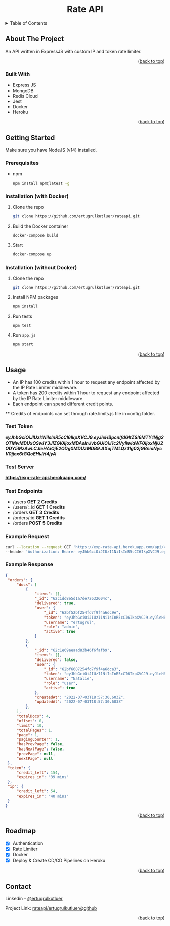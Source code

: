 <div id="top"></div>

<br />


<div align="center">


<h1 align="center">Rate API</h1>

</div>



<!-- TABLE OF CONTENTS -->
<details>
  <summary>Table of Contents</summary>
  <ol>
    <li>
      <a href="#about-the-project">About The Project</a>
      <ul>
        <li><a href="#built-with">Built With</a></li>
      </ul>
    </li>
    <li>
      <a href="#getting-started">Getting Started</a>
      <ul>
        <li><a href="#prerequisites">Prerequisites</a></li>
        <li><a href="#installation-with-docker">Installation with Docker</a></li>
        <li><a href="#installation-without-docker">Installation without Docker</a></li>
      </ul>
    </li>
    <li><a href="#usage">Usage</a></li>
    <li><a href="#roadmap">Roadmap</a></li>
    <li><a href="#contact">Contact</a></li>
  </ol>
</details>



<!-- ABOUT THE PROJECT -->
## About The Project

An API written in ExpressJS with custom IP and token rate limiter.

<p align="right">(<a href="#top">back to top</a>)</p>



### Built With

* Express JS
* MongoDB
* Redis Cloud
* Jest
* Docker
* Heroku

<p align="right">(<a href="#top">back to top</a>)</p>



<!-- GETTING STARTED -->
## Getting Started

Make sure you have NodeJS (v14) installed.

### Prerequisites

* npm
  ```sh
  npm install npm@latest -g
  ```

### Installation (with Docker)

1. Clone the repo
   ```sh
   git clone https://github.com/ertugrulkutluer/rateapi.git
   ```
2. Build the Docker container
   ```js
   docker-compose build
   ```
3. Start
   ```js
   docker-compose up
   ```

### Installation (without Docker)

1. Clone the repo
   ```sh
   git clone https://github.com/ertugrulkutluer/rateapi.git
   ```
2. Install NPM packages
   ```sh
   npm install
   ```
3. Run tests
   ```js
   npm test
   ```
4. Run `app.js`
   ```js
   npm start
   ```

<p align="right">(<a href="#top">back to top</a>)</p>



<!-- USAGE EXAMPLES -->
## Usage

* An IP has 100 credits within 1 hour to request any endpoint affected by the IP Rate Limiter middleware.
* A token has 200 credits within 1 hour to request any endpoint affected by the IP Rate Limiter middleware.
* Each endpoint can spend different credit points.

** Credits of endpoints can set through rate.limits.js file in config folder.

### Test Token
***eyJhbGciOiJIUzI1NiIsInR5cCI6IkpXVCJ9.eyJleHBpcnlfdGltZSI6MTY1Njg2OTMwMDUxOSwiY3JlZGl0IjoxMDAsInJvbGUiOiJ1c2VyIiwiaWF0IjoxNjU2ODY5MzAwLCJleHAiOjE2ODg0MDUzMDB9.AXojTMLQz11g02jGBnioNycV0jjox6tGQoEHiJH4jyA***

### Test Server
**https://exp-rate-api.herokuapp.com/**

### Test Endpoints

* /users       **GET** **2 Credits**
* /users/:_id  **GET** **1 Credits**
* /orders      **GET** **3 Credits**
* /orders/:id  **GET** **1 Credits**
* /orders      **POST** **5 Credits**


### Example Request
```bash
curl --location --request GET 'https://exp-rate-api.herokuapp.com/api/v1/orders?populate=user' \
--header 'Authorization: Bearer eyJhbGciOiJIUzI1NiIsInR5cCI6IkpXVCJ9.eyJleHBpcnlfdGltZSI6MTY1Njg2OTMwMDUxOSwiY3JlZGl0IjoxMDAsInJvbGUiOiJ1c2VyIiwiaWF0IjoxNjU2ODY5MzAwLCJleHAiOjE2ODg0MDUzMDB9.AXojTMLQz11g02jGBnioNycV0jjox6tGQoEHiJH4jyA'
   ```

### Example Response
   ```json
{
    "orders": {
        "docs": [
            {
                "items": [],
                "_id": "62c1dd8e5d1a7de72632604c",
                "delivered": true,
                "user": {
                    "_id": "62bf52bf254fd7f9f4a6dc9e",
                    "token": "eyJhbGciOiJIUzI1NiIsInR5cCI6IkpXVCJ9.eyJleHBpcnlfdGltZSI6MTY1NjcwNzUxNTg2MCwidG9rZW4iOjEwMCwiaWF0IjoxNjU2NzA3NTE1LCJleHAiOjE2NTY3OTM5MTV9.nV1EBe7L1PvtJAuD0ozJKvteudSVCsby_ZpRPw0DQLg",
                    "username": "ertugrul",
                    "role": "admin",
                    "active": true
                }
            },
            {
                "_id": "62c1e69aeaad83b46f6fafb9",
                "items": [],
                "delivered": false,
                "user": {
                    "_id": "62bf6687254fd7f9f4a6dca3",
                    "token": "eyJhbGciOiJIUzI1NiIsInR5cCI6IkpXVCJ9.eyJleHBpcnlfdGltZSI6MTY1NjcwNzUxNTg2MCwidG9rZW4iOjEwMCwiaWF0IjoxNjU2NzA3NTE1LCJleHAiOjE2NTY3OTM5MTV9.nV1EBe7L1PvtJAuD0ozJKvteudSVCsby_ZpRPw0DQLg",
                    "username": "Natalie",
                    "role": "user",
                    "active": true
                },
                "createdAt": "2022-07-03T18:57:30.603Z",
                "updatedAt": "2022-07-03T18:57:30.603Z"
            },
        ],
        "totalDocs": 4,
        "offset": 0,
        "limit": 10,
        "totalPages": 1,
        "page": 1,
        "pagingCounter": 1,
        "hasPrevPage": false,
        "hasNextPage": false,
        "prevPage": null,
        "nextPage": null
    },
    "token": {
        "credit_left": 154,
        "expires_in": "39 mins"
    },
    "ip": {
        "credit_left": 54,
        "expires_in": "40 mins"
    }
}
   ```

<p align="right">(<a href="#top">back to top</a>)</p>



<!-- ROADMAP -->
## Roadmap

- [X] Authentication
- [X] Rate Limiter
- [X] Docker
- [X] Deploy & Create CD/CD Pipelines on Heroku

<p align="right">(<a href="#top">back to top</a>)</p>


<!-- CONTACT -->
## Contact

Linkedin - [@ertugrulkutluer](https://www.linkedin.com/in/kutluertugrul/)

Project Link: [rateapi/ertugrulkutluer@github](https://github.com/ertugrulkutluer/rateapi)

<p align="right">(<a href="#top">back to top</a>)</p>

